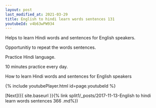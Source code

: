 ```yaml
---
layout: post
last_modified_at: 2021-03-29
title: English to hindi learn words sentences 131 
youtubeId: v4b63wPW934
---
```

 
 
Helps to learn Hindi words and sentences for English speakers.

Opportunitiy to repeat the words sentences. 

Practice Hindi language. 
 
10 minutes practice every day. 
 
How to learn Hindi words and sentences for English speakers 
 
{% include youtubePlayer.html id=page.youtubeId %}
 
 
[Next]({{ site.baseurl }}{% link  split1/_posts/2017-11-13-English to hindi learn words sentences 366 .md%})
 
